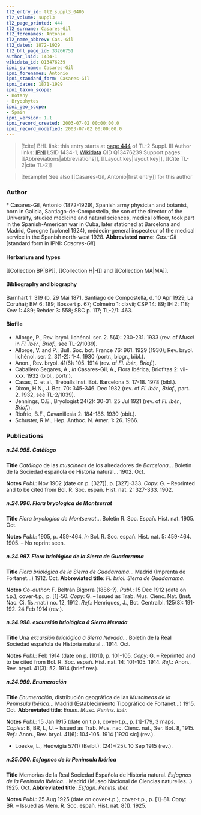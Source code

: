 ```yaml
---
tl2_entry_id: tl2_suppl3_0405
tl2_volume: suppl3
tl2_page_printed: 444
tl2_surname: Casares-Gil
tl2_forenames: Antonio
tl2_name_abbrev: Cas.-Gil
tl2_dates: 1872-1929
tl2_bhl_page_id: 33266751
author_lsid: 1434-1
wikidata_id: Q13476239
ipni_surname: Casares-Gil
ipni_forenames: Antonio
ipni_standard_form: Casares-Gil
ipni_dates: 1871-1929
ipni_taxon_scope: 
- Botany
- Bryophytes
ipni_geo_scope: 
- Spain
ipni_version: 1.1
ipni_record_created: 2003-07-02 00:00:00.0
ipni_record_modified: 2003-07-02 00:00:00.0
---
```


> [!cite] BHL link: this entry starts at [page 444](https://www.biodiversitylibrary.org/page/33266751) of TL-2 Suppl. III
> Author links: [IPNI](https://www.ipni.org/a/1434-1) LSID 1434-1, [Wikidata](https://www.wikidata.org/wiki/Q13476239) QID Q13476239
> Support pages: [[Abbreviations|abbreviations]], [[Layout key|layout key]], [[Cite TL-2|cite TL-2]]

> [!example] See also [[Casares-Gil, Antonio|first entry]] for this author

### Author

\* Casares-Gil, Antonio (1872-1929), Spanish army physician and botanist, born in Galicia, Santiago-de-Compostella, the son of the director of the University, studied medicine and natural sciences, medical officer, took part in the Spanish-American war in Cuba, later stationed at Barcelona and Madrid, Corogne (colonel 1924), médecin-general inspecteur of the medical service in the Spanish north-west 1928. 
**Abbreviated name**: *Cas.-Gil* \[standard form in IPNI: *Casares-Gil*\]

#### Herbarium and types

[[Collection BP|BP]], [[Collection H|H]] and [[Collection MA|MA]].

#### Bibliography and biography

Barnhart 1: 319 (b. 29 Mai 1871, Santiago de Compostella, d. 10 Apr 1929, La Coruña); BM 6: 189; Bossert p. 67; Colmeiro 1: clxvii; CSP 14: 89; IH 2: 118; Kew 1: 489; Rehder 3: 558; SBC p. 117; TL-2/1: 463.

#### Biofile

- Allorge, P., Rev. bryol. lichénol. ser. 2. 5(4): 230-231. 1933 (rev. of *Musci* in *Fl. Ibér., Briof.*, see TL-2/1039).
- Allorge, V. and P., Bull. Soc. bot. France 76: 961. 1929 (1930); Rev. bryol. lichénol. ser. 2. 3(1-2): 1-4. 1930 (portr., biogr., bibl.).
- Anon., Rev. bryol. 41(6): 105. 1914 (rev. of *Fl. Ibér., Briof.*).
- Caballero Segares, A., *in* Casares-Gil, A., Flora Ibérica, Briofitas 2: vii-xxx. 1932 (bibl., portr.).
- Casas, C. et al., Treballs Inst. Bot. Barcelona 5: 17-18. 1978 (bibl.).
- Dixon, H.N., J. Bot. 70: 345-346. Dec 1932 (rev. of *Fl. Ibér., Briof.*, part. 2. 1932, see TL-2/1039).
- Jennings, O.E., Bryologist 24(2): 30-31. 25 Jul 1921 (rev. of *Fl. Ibér., Briof.*).
- Riofrio, B.F., Cavanillesia 2: 184-186. 1930 (obit.).
- Schuster, R.M., Hep. Anthoc. N. Amer. 1: 26. 1966.

### Publications

##### n.24.995. Catálogo

**Title**
*Catálogo* de las *muscineas* de los alredadores de *Barcelona*... Boletin de la Sociedad española de Historia natural... 1902. Oct.

**Notes**
*Publ*.: Nov 1902 (date on p. \[327\]), p. \[327\]-333. *Copy*: G. – Reprinted and to be cited from Bol. R. Soc. españ. Hist. nat. 2: 327-333. 1902.

##### n.24.996. Flora bryologica de Montserrat

**Title**
*Flora bryologica de Montserrat*... Boletin R. Soc. Españ. Hist. nat. 1905. Oct.

**Notes**
*Publ*.: 1905, p. 459-464, *in* Bol. R. Soc. españ. Hist. nat. 5: 459-464. 1905. – No reprint seen.

##### n.24.997. Flora briológica de la Sierra de Guadarrama

**Title**
*Flora briológica de la Sierra de Guadarrama*... Madrid (Imprenta de Fortanet...) 1912. Oct.
**Abbreviated title**: *Fl. briol. Sierra de Guadarrama*.

**Notes**
*Co-author*: F. Beltrán Bigorra (1886-?).
*Publ*.: 15 Dec 1912 (date on t.p.), cover-t.p., p. \[1\]-50. *Copy*: G. – Issued as Trab. Mus. Cienc. Nat. (Inst. Nac. Ci. fis.-nat.) no. 12, 1912.
*Ref*.: Henriques, J., Bot. Centralbl. 125(8): 191-192. 24 Feb 1914 (rev.).

##### n.24.998. excursión briológica á Sierra Nevada

**Title**
Una *excursión briológica á Sierra Nevada*... Boletin de la Real Sociedad española de Historia natural... 1914. Oct.

**Notes**
*Publ*.: Feb 1914 (date on p. \[101\]), p. 101-105. *Copy*: G. – Reprinted and to be cited from Bol. R. Soc. españ. Hist. nat. 14: 101-105. 1914.
*Ref*.: Anon., Rev. bryol. 41(3): 52. 1914 (brief rev.).

##### n.24.999. Enumeración

**Title**
*Enumeración*, distribución geográfica de las *Muscíneas de la Península Ibérica*... Madrid (Establecimiento Tipográfico de Fortanet...) 1915. Oct.
**Abbreviated title**: *Enum. Musc. Penins. Ibér.*

**Notes**
*Publ*.: 15 Jan 1915 (date on t.p.), cover-t.p., p. \[1\]-179, 3 maps. *Copies*: B, BR, L, U. – Issued as Trab. Mus. nac. Cienc. nat., Ser. Bot. 8, 1915.
*Ref*.: Anon., Rev. bryol. 41(6): 104-105. 1914 \[1920 sic\] (rev.).
- Loeske, L., Hedwigia 57(1) (Beibl.): (24)-(25). 10 Sep 1915 (rev.).

##### n.25.000. Esfagnos de la Península Ibérica

**Title**
Memorias de la Real Sociedad Española de Historia natural. *Esfagnos de la Península Ibérica*... Madrid (Museo Nacional de Ciencias naturelles...) 1925. Oct.
**Abbreviated title**: *Esfagn. Penins. Ibér.*

**Notes**
*Publ*.: 25 Aug 1925 (date on cover-t.p.), cover-t.p., p. \[1\]-81. *Copy*: BR. – Issued as Mem. R. Soc. españ. Hist. nat. 8(1). 1925.

